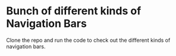 # Bunch of different kinds of Navigation Bars

Clone the repo and run the code to check out the different kinds of navigation bars.
